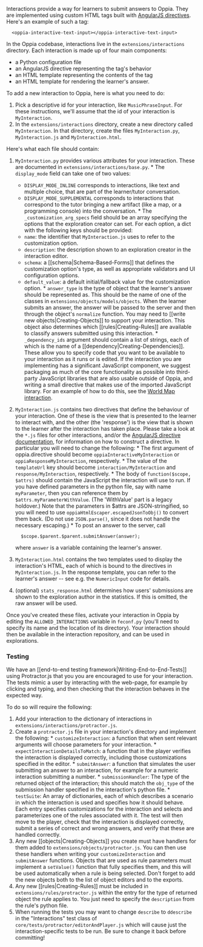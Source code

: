 Interactions provide a way for learners to submit answers to Oppia. They are implemented using custom HTML tags built with [AngularJS directives](http://seanhess.github.io/2013/10/14/angularjs-directive-design.html). Here's an example of such a tag:

```
  <oppia-interactive-text-input></oppia-interactive-text-input>
```

In the Oppia codebase, interactions live in the `extensions/interactions` directory. Each interaction is made up of four main components:

  * a Python configuration file
  * an AngularJS directive representing the tag's behavior
  * an HTML template representing the contents of the tag
  * an HTML template for rendering the learner's answer.

To add a new interaction to Oppia, here is what you need to do:

  1. Pick a descriptive id for your interaction, like `MusicPhraseInput`. For these instructions, we'll assume that the id of your interaction is `MyInteraction`.
  1. In the `extensions/interactions` directory, create a new directory called `MyInteraction`. In that directory, create the files `MyInteraction.py`, `MyInteraction.js` and `MyInteraction.html`.

Here's what each file should contain:

  1. `MyInteraction.py` provides various attributes for your interaction. These are documented in `extensions/interactions/base.py`.
    * The `display_mode` field can take one of two values:
      * `DISPLAY_MODE_INLINE` corresponds to interactions, like text and multiple choice, that are part of the learner/tutor conversation.
      * `DISPLAY_MODE_SUPPLEMENTAL` corresponds to interactions that correspond to the tutor bringing a new artifact (like a map, or a programming console) into the conversation.
    * The `_customization_arg_specs` field should be an array specifying the options that the exploration creator can set. For each option, a dict with the following keys should be provided:
      * `name`: the identifier that `MyInteraction.js` uses to refer to the customization option.
      * `description`: the description shown to an exploration creator in the interaction editor.
      * `schema`: a [[schema|Schema-Based-Forms]] that defines the customization option's type, as well as appropriate validators and UI configuration options.
      * `default_value`: a default initial/fallback value for the customization option.
    * `answer_type` is the type of object that the learner's answer should be represented as. This should be the name of one of the classes in `extensions/objects/models/objects`. When the learner submits an answer, the answer will be passed to the server and then through the object's `normalize` function. You may need to [[write new objects|Creating-Objects]] to support your interaction. This object also determines which [[rules|Creating-Rules]] are available to classify answers submitted using this interaction.
    * `_dependency_ids` argument should contain a list of strings, each of which is the name of a [[dependency|Creating-Dependencies]]. These allow you to specify code that you want to be available to your interaction as it runs or is edited. If the interaction you are implementing has a significant JavaScript component, we suggest packaging as much of the core functionality as possible into third-party JavaScript libraries that are also usable outside of Oppia, and writing a small directive that makes use of the imported JavaScript library. For an example of how to do this, see the [World Map interaction](https://github.com/oppia/oppia/tree/master/extensions/interactions/InteractiveMap/InteractiveMap.js).
  1. `MyInteraction.js` contains two directives that define the behaviour of your interaction. One of these is the view that is presented to the learner to interact with, and the other (the 'response') is the view that is shown to the learner after the interaction has taken place. Please take a look at the `*.js` files for other interactions, and/or the [AngularJS directive documentation](http://docs.angularjs.org/guide/directive), for information on how to construct a directive. In particular you will need to change the following:
    * The first argument of oppia.directive should become `oppiaInteractiveMyInteraction` or `oppiaResponseMyInteraction`, respectively.
    * The value of the `templateUrl` key should become `interaction/MyInteraction` and `response/MyInteraction`, respectively.
    * The body of `function($scope, $attrs)` should contain the JavaScript the interaction will use to run. If you have defined parameters in the python file, say with name `myParameter`, then you can reference them by `$attrs.myParameterWithValue`. (The 'WithValue' part is a legacy holdover.) Note that the parameters in $attrs are JSON-stringified, so you will need to use `oppiaHtmlEscaper.escapedJsonToObj()` to convert them back. (Do not use `JSON.parse()`, since it does not handle the necessary escaping.)
    * To post an answer to the server, call

      ```
        $scope.$parent.$parent.submitAnswer(answer);
      ```

      where `answer` is a variable containing the learner's answer.
  1. `MyInteraction.html` contains the two templates used to display the interaction's HTML, each of which is bound to the directives in `MyInteraction.js`. In the response template, you can refer to the learner's answer -- see e.g. the `NumericInput` code for details.
  1. (optional) `stats_response.html` determines how users' submissions are shown to the exploration author in the statistics. If this is omitted, the raw answer will be used.

Once you've created these files, activate your interaction in Oppia by editing the `ALLOWED_INTERACTIONS` variable in `feconf.py` (you'll need to specify its name and the location of its directory). Your interaction should then be available in the interaction repository, and can be used in explorations.

### Testing ###

We have an [[end-to-end testing framework|Writing-End-to-End-Tests]] using Protractor.js that you you are encouraged to use for your interaction. The tests mimic a user by interacting with the web-page, for example by clicking and typing, and then checking that the interaction behaves in the expected way.

To do so will require the following:
  1. Add your interaction to the dictionary of interactions in `extensions/interactions/protractor.js`.
  1. Create a `protractor.js` file in your interaction's directory and implement the following:
    * `customizeInteraction`: a function that when sent relevant arguments will choose parameters for your interaction.
    * `expectInteractionDetailsToMatch`: a function that in the player verifies the interaction is displayed correctly, including those customizations specified in the editor.
    * `submitAnswer`: a function that simulates the user submitting an answer to an interaction, for example for a numeric interaction submitting a number.
    * `submissionHandler`: The type of the returned object of the interaction; this should match the `obj_type` of the submission handler specified in the interaction's python file.
    * `testSuite`: An array of dictionaries, each of which describes a scenario in which the interaction is used and specifies how it should behave. Each entry specifies customizations for the interaction and selects and parameterizes one of the rules associated with it. The test will then move to the player, check that the interaction is displayed correctly, submit a series of correct and wrong answers, and verify that these are handled correctly.
  1. Any new [[objects|Creating-Objects]] you create must have handlers for them added to `extensions/objects/protractor.js`. You can then use these handlers when writing your `customizeInteraction` and `submitAnswer` functions. Objects that are used as rule parameters must implement a `setValue()` function that fully specifies them, and this will be used automatically when a rule is being selected. Don't forget to add the new objects both to the list of object editors and to the exports.
  1. Any new [[rules|Creating-Rules]] must be included in `extensions/rules/protractor.js` within the entry for the type of returned object the rule applies to. You just need to specify the `description` from the rule's python file.
  1. When running the tests you may want to change `describe` to `ddescribe` in the "Interactions" test class of `core/tests/protractor/editorAndPlayer.js` which will cause just the interaction-specific tests to be run. Be sure to change it back before committing!
